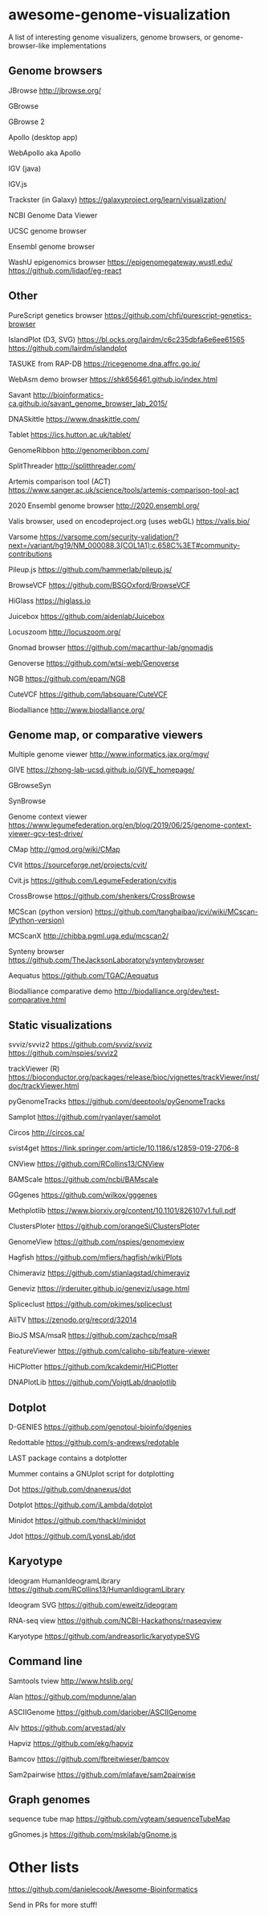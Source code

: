 # awesome-genome-visualization

A list of interesting genome visualizers, genome browsers, or genome-browser-like implementations


## Genome browsers


JBrowse
http://jbrowse.org/

GBrowse

GBrowse 2

Apollo (desktop app)

WebApollo aka Apollo

IGV (java)

IGV.js

Trackster (in Galaxy) https://galaxyproject.org/learn/visualization/

NCBI Genome Data Viewer

UCSC genome browser

Ensembl genome browser

WashU epigenomics browser https://epigenomegateway.wustl.edu/ https://github.com/lidaof/eg-react

## Other

PureScript genetics browser
https://github.com/chfi/purescript-genetics-browser

IslandPlot (D3, SVG)
https://bl.ocks.org/lairdm/c6c235dbfa6e6ee61565
https://github.com/lairdm/islandplot


TASUKE from RAP-DB
https://ricegenome.dna.affrc.go.jp/


WebAsm demo browser
https://shk656461.github.io/index.html


Savant
http://bioinformatics-ca.github.io/savant_genome_browser_lab_2015/

DNASkittle
https://www.dnaskittle.com/

Tablet
https://ics.hutton.ac.uk/tablet/

GenomeRibbon
http://genomeribbon.com/


SplitThreader
http://splitthreader.com/

Artemis comparison tool (ACT)
https://www.sanger.ac.uk/science/tools/artemis-comparison-tool-act



2020 Ensembl genome browser
http://2020.ensembl.org/

Valis browser, used on encodeproject.org (uses webGL)
https://valis.bio/

Varsome
https://varsome.com/security-validation/?next=/variant/hg19/NM_000088.3(COL1A1):c.658C%3ET#community-contributions


Pileup.js
https://github.com/hammerlab/pileup.js/


BrowseVCF https://github.com/BSGOxford/BrowseVCF

HiGlass https://higlass.io

Juicebox https://github.com/aidenlab/Juicebox

Locuszoom http://locuszoom.org/

Gnomad browser https://github.com/macarthur-lab/gnomadjs

Genoverse https://github.com/wtsi-web/Genoverse

NGB https://github.com/epam/NGB


CuteVCF https://github.com/labsquare/CuteVCF

Biodalliance http://www.biodalliance.org/

## Genome map, or comparative viewers

Multiple genome viewer
http://www.informatics.jax.org/mgv/


GIVE
https://zhong-lab-ucsd.github.io/GIVE_homepage/

GBrowseSyn

SynBrowse

Genome context viewer
https://www.legumefederation.org/en/blog/2019/06/25/genome-context-viewer-gcv-test-drive/


CMap http://gmod.org/wiki/CMap

CVit https://sourceforge.net/projects/cvit/

Cvit.js https://github.com/LegumeFederation/cvitjs

CrossBrowse https://github.com/shenkers/CrossBrowse


MCScan (python version) https://github.com/tanghaibao/jcvi/wiki/MCscan-(Python-version)

MCScanX http://chibba.pgml.uga.edu/mcscan2/

Synteny browser https://github.com/TheJacksonLaboratory/syntenybrowser

Aequatus https://github.com/TGAC/Aequatus

Biodalliance comparative demo http://biodalliance.org/dev/test-comparative.html


## Static visualizations

svviz/svviz2
https://github.com/svviz/svviz
https://github.com/nspies/svviz2

trackViewer (R)
https://bioconductor.org/packages/release/bioc/vignettes/trackViewer/inst/doc/trackViewer.html

pyGenomeTracks
https://github.com/deeptools/pyGenomeTracks


Samplot
https://github.com/ryanlayer/samplot

Circos
http://circos.ca/

svist4get
https://link.springer.com/article/10.1186/s12859-019-2706-8

CNView https://github.com/RCollins13/CNView


BAMScale https://github.com/ncbi/BAMscale

GGgenes https://github.com/wilkox/gggenes

Methplotlib https://www.biorxiv.org/content/10.1101/826107v1.full.pdf


ClustersPloter https://github.com/orangeSi/ClustersPloter

GenomeView https://github.com/nspies/genomeview


Hagfish https://github.com/mfiers/hagfish/wiki/Plots

Chimeraviz https://github.com/stianlagstad/chimeraviz

Geneviz https://jrderuiter.github.io/geneviz/usage.html

Spliceclust https://github.com/pkimes/spliceclust

AliTV https://zenodo.org/record/32014

BioJS MSA/msaR https://github.com/zachcp/msaR

FeatureViewer https://github.com/calipho-sib/feature-viewer

HiCPlotter https://github.com/kcakdemir/HiCPlotter

DNAPlotLib https://github.com/VoigtLab/dnaplotlib

## Dotplot

D-GENIES https://github.com/genotoul-bioinfo/dgenies

Redottable https://github.com/s-andrews/redotable

LAST package contains a dotplotter

Mummer contains a GNUplot script for dotplotting

Dot https://github.com/dnanexus/dot

Dotplot https://github.com/iLambda/dotplot

Minidot https://github.com/thackl/minidot

Jdot https://github.com/LyonsLab/jdot

## Karyotype

Ideogram HumanIdeogramLibrary https://github.com/RCollins13/HumanIdiogramLibrary

Ideogram SVG https://github.com/eweitz/ideogram

RNA-seq view https://github.com/NCBI-Hackathons/rnaseqview

Karyotype https://github.com/andreasprlic/karyotypeSVG

## Command line

Samtools tview
http://www.htslib.org/

Alan
https://github.com/mpdunne/alan

ASCIIGenome
https://github.com/dariober/ASCIIGenome

Alv
https://github.com/arvestad/alv

Hapviz
https://github.com/ekg/hapviz

Bamcov
https://github.com/fbreitwieser/bamcov

Sam2pairwise
https://github.com/mlafave/sam2pairwise

## Graph genomes

sequence tube map
https://github.com/vgteam/sequenceTubeMap

gGnomes.js
https://github.com/mskilab/gGnome.js




# Other lists


https://github.com/danielecook/Awesome-Bioinformatics


Send in PRs for more stuff!
